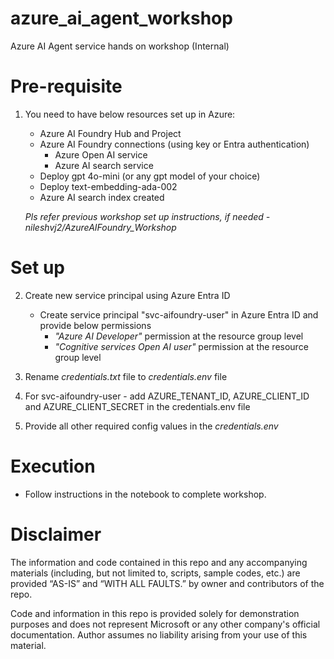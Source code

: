 # azure_ai_agent_workshop

Azure AI Agent service hands on workshop (Internal)

# Pre-requisite

1. You need to have below resources set up in Azure: 

    * Azure AI Foundry Hub and Project
    * Azure AI Foundry connections (using key or Entra authentication)
        * Azure Open AI service
        * Azure AI search service 
    * Deploy gpt 4o-mini (or any gpt model of your choice)
    * Deploy text-embedding-ada-002 
    * Azure AI search index created 

    *Pls refer previous workshop set up instructions, if needed - nileshvj2/AzureAIFoundry_Workshop*

# Set up 

2. Create new service principal using Azure Entra ID
    * Create service principal "svc-aifoundry-user" in Azure Entra ID and provide below permissions
        * *"Azure AI Developer"* permission at the resource group level
        * *"Cognitive services Open AI user"* permission at the resource group level
    
3. Rename *credentials.txt* file to *credentials.env* file 

4. For svc-aifoundry-user - add AZURE_TENANT_ID, AZURE_CLIENT_ID and AZURE_CLIENT_SECRET in the credentials.env file

5. Provide all other required config values in the *credentials.env*


# Execution 

* Follow instructions in the notebook to complete workshop.

# Disclaimer

The information and code contained in this repo and any accompanying materials (including, but not limited to, scripts, sample codes, etc.) are provided “AS-IS” and “WITH ALL FAULTS.” by owner and contributors of the repo.

Code and information in this repo is provided solely for demonstration purposes and does not represent Microsoft or any other company's official documentation. Author assumes no liability arising from your use of this material.